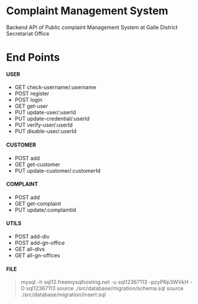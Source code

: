 # Complaint Management System

Backend API of Public complaint Management System
at Galle District Secretariat Office

# End Points

#### USER
- GET check-username/:username
- POST register
- POST login
- GET get-user
- PUT update-user/:userId
- PUT update-credential/:userId
- PUT verify-user/:userId
- PUT disable-user/:userId

#### CUSTOMER
- POST add
- GET get-customer
- PUT update-customer/:customerId

#### COMPLAINT
- POST add
- GET get-complaint
- PUT update/:complaintId

#### UTILS
- POST add-div
- POST add-gn-office
- GET all-divs
- GET all-gn-offices

#### FILE


> mysql -h sql12.freemysqlhosting.net -u sql12367113 -pzyPRp3WVkH -D sql12367113
> source ./src/database/migration/schema.sql
> source ./src/database/migration/insert.sql
